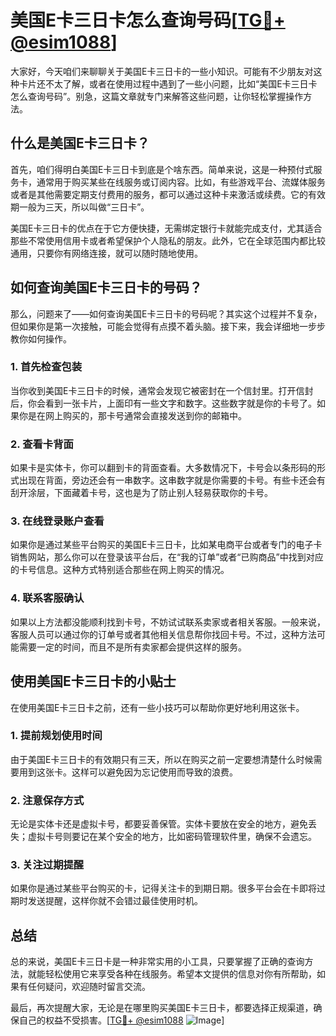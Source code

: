 # 美国E卡三日卡怎么查询号码[[TG💪+ @esim1088](https://t.me/s/esim1088)]

大家好，今天咱们来聊聊关于美国E卡三日卡的一些小知识。可能有不少朋友对这种卡片还不太了解，或者在使用过程中遇到了一些小问题，比如“美国E卡三日卡怎么查询号码”。别急，这篇文章就专门来解答这些问题，让你轻松掌握操作方法。

## 什么是美国E卡三日卡？

首先，咱们得明白美国E卡三日卡到底是个啥东西。简单来说，这是一种预付式服务卡，通常用于购买某些在线服务或订阅内容。比如，有些游戏平台、流媒体服务或者是其他需要定期支付费用的服务，都可以通过这种卡来激活或续费。它的有效期一般为三天，所以叫做“三日卡”。

美国E卡三日卡的优点在于它方便快捷，无需绑定银行卡就能完成支付，尤其适合那些不常使用信用卡或者希望保护个人隐私的朋友。此外，它在全球范围内都比较通用，只要你有网络连接，就可以随时随地使用。

## 如何查询美国E卡三日卡的号码？

那么，问题来了——如何查询美国E卡三日卡的号码呢？其实这个过程并不复杂，但如果你是第一次接触，可能会觉得有点摸不着头脑。接下来，我会详细地一步步教你如何操作。

### 1. 首先检查包装

当你收到美国E卡三日卡的时候，通常会发现它被密封在一个信封里。打开信封后，你会看到一张卡片，上面印有一些文字和数字。这些数字就是你的卡号了。如果你是在网上购买的，那卡号通常会直接发送到你的邮箱中。

### 2. 查看卡背面

如果卡是实体卡，你可以翻到卡的背面查看。大多数情况下，卡号会以条形码的形式出现在背面，旁边还会有一串数字。这串数字就是你需要的卡号。有些卡还会有刮开涂层，下面藏着卡号，这也是为了防止别人轻易获取你的卡号。

### 3. 在线登录账户查看

如果你是通过某些平台购买的美国E卡三日卡，比如某电商平台或者专门的电子卡销售网站，那么你可以在登录该平台后，在“我的订单”或者“已购商品”中找到对应的卡号信息。这种方式特别适合那些在网上购买的情况。

### 4. 联系客服确认

如果以上方法都没能顺利找到卡号，不妨试试联系卖家或者相关客服。一般来说，客服人员可以通过你的订单号或者其他相关信息帮你找回卡号。不过，这种方法可能需要一定的时间，而且不是所有卖家都会提供这样的服务。

## 使用美国E卡三日卡的小贴士

在使用美国E卡三日卡之前，还有一些小技巧可以帮助你更好地利用这张卡。

### 1. 提前规划使用时间

由于美国E卡三日卡的有效期只有三天，所以在购买之前一定要想清楚什么时候需要用到这张卡。这样可以避免因为忘记使用而导致的浪费。

### 2. 注意保存方式

无论是实体卡还是虚拟卡号，都要妥善保管。实体卡要放在安全的地方，避免丢失；虚拟卡号则要记在某个安全的地方，比如密码管理软件里，确保不会遗忘。

### 3. 关注过期提醒

如果你是通过某些平台购买的卡，记得关注卡的到期日期。很多平台会在卡即将过期时发送提醒，这样你就不会错过最佳使用时机。

## 总结

总的来说，美国E卡三日卡是一种非常实用的小工具，只要掌握了正确的查询方法，就能轻松使用它来享受各种在线服务。希望本文提供的信息对你有所帮助，如果有任何疑问，欢迎随时留言交流。

最后，再次提醒大家，无论是在哪里购买美国E卡三日卡，都要选择正规渠道，确保自己的权益不受损害。[[TG💪+ @esim1088](https://t.me/s/esim1088) ![Image](https://i.postimg.cc/4NQfJmqS/Snipaste-2025-05-13-00-14-12.png)]